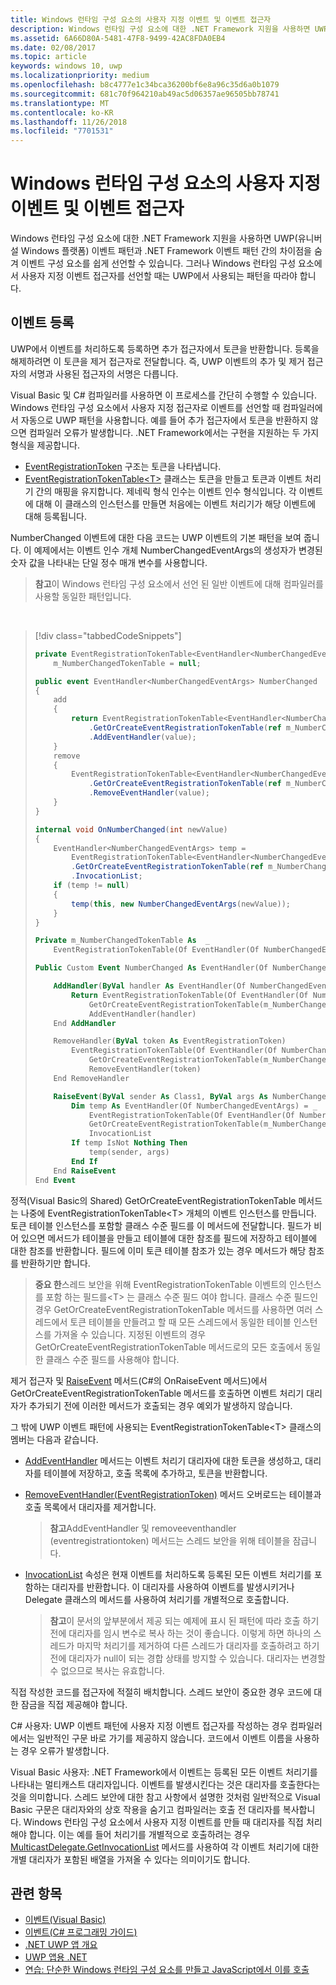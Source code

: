 ```yaml
---
title: Windows 런타임 구성 요소의 사용자 지정 이벤트 및 이벤트 접근자
description: Windows 런타임 구성 요소에 대한 .NET Framework 지원을 사용하면 UWP(유니버설 Windows 플랫폼) 이벤트 패턴과 .NET Framework 이벤트 패턴 간의 차이점을 숨겨 이벤트 구성 요소를 쉽게 선언할 수 있습니다.
ms.assetid: 6A66D80A-5481-47F8-9499-42AC8FDA0EB4
ms.date: 02/08/2017
ms.topic: article
keywords: windows 10, uwp
ms.localizationpriority: medium
ms.openlocfilehash: b8c4777e1c34bca36200bf6e8a96c35d6a0b1079
ms.sourcegitcommit: 681c70f964210ab49ac5d06357ae96505bb78741
ms.translationtype: MT
ms.contentlocale: ko-KR
ms.lasthandoff: 11/26/2018
ms.locfileid: "7701531"
---
```

# <a name="custom-events-and-event-accessors-in-windows-runtime-components"></a>Windows 런타임 구성 요소의 사용자 지정 이벤트 및 이벤트 접근자



Windows 런타임 구성 요소에 대한 .NET Framework 지원을 사용하면 UWP(유니버설 Windows 플랫폼) 이벤트 패턴과 .NET Framework 이벤트 패턴 간의 차이점을 숨겨 이벤트 구성 요소를 쉽게 선언할 수 있습니다. 그러나 Windows 런타임 구성 요소에서 사용자 지정 이벤트 접근자를 선언할 때는 UWP에서 사용되는 패턴을 따라야 합니다.

## <a name="registering-events"></a>이벤트 등록


UWP에서 이벤트를 처리하도록 등록하면 추가 접근자에서 토큰을 반환합니다. 등록을 해제하려면 이 토큰을 제거 접근자로 전달합니다. 즉, UWP 이벤트의 추가 및 제거 접근자의 서명과 사용된 접근자의 서명은 다릅니다.

Visual Basic 및 C# 컴파일러를 사용하면 이 프로세스를 간단히 수행할 수 있습니다. Windows 런타임 구성 요소에서 사용자 지정 접근자로 이벤트를 선언할 때 컴파일러에서 자동으로 UWP 패턴을 사용합니다. 예를 들어 추가 접근자에서 토큰을 반환하지 않으면 컴파일러 오류가 발생합니다. .NET Framework에서는 구현을 지원하는 두 가지 형식을 제공합니다.

-   [EventRegistrationToken](https://msdn.microsoft.com/library/windows/apps/windows.foundation.eventregistrationtoken.aspx) 구조는 토큰을 나타냅니다.
-   [EventRegistrationTokenTable&lt;T&gt;](https://msdn.microsoft.com/library/hh138412.aspx) 클래스는 토큰을 만들고 토큰과 이벤트 처리기 간의 매핑을 유지합니다. 제네릭 형식 인수는 이벤트 인수 형식입니다. 각 이벤트에 대해 이 클래스의 인스턴스를 만들면 처음에는 이벤트 처리기가 해당 이벤트에 대해 등록됩니다.

NumberChanged 이벤트에 대한 다음 코드는 UWP 이벤트의 기본 패턴을 보여 줍니다. 이 예제에서는 이벤트 인수 개체 NumberChangedEventArgs의 생성자가 변경된 숫자 값을 나타내는 단일 정수 매개 변수를 사용합니다.

> **참고**이 Windows 런타임 구성 요소에서 선언 된 일반 이벤트에 대해 컴파일러를 사용할 동일한 패턴입니다.

 
> [!div class="tabbedCodeSnippets"]
> ```csharp
> private EventRegistrationTokenTable<EventHandler<NumberChangedEventArgs>>
>     m_NumberChangedTokenTable = null;
>
> public event EventHandler<NumberChangedEventArgs> NumberChanged
> {
>     add
>     {
>         return EventRegistrationTokenTable<EventHandler<NumberChangedEventArgs>>
>             .GetOrCreateEventRegistrationTokenTable(ref m_NumberChangedTokenTable)
>             .AddEventHandler(value);
>     }
>     remove
>     {
>         EventRegistrationTokenTable<EventHandler<NumberChangedEventArgs>>
>             .GetOrCreateEventRegistrationTokenTable(ref m_NumberChangedTokenTable)
>             .RemoveEventHandler(value);
>     }
> }
>
> internal void OnNumberChanged(int newValue)
> {
>     EventHandler<NumberChangedEventArgs> temp =
>         EventRegistrationTokenTable<EventHandler<NumberChangedEventArgs>>
>         .GetOrCreateEventRegistrationTokenTable(ref m_NumberChangedTokenTable)
>         .InvocationList;
>     if (temp != null)
>     {
>         temp(this, new NumberChangedEventArgs(newValue));
>     }
> }
> ```
> ```vb
> Private m_NumberChangedTokenTable As  _
>     EventRegistrationTokenTable(Of EventHandler(Of NumberChangedEventArgs))
>
> Public Custom Event NumberChanged As EventHandler(Of NumberChangedEventArgs)
>
>     AddHandler(ByVal handler As EventHandler(Of NumberChangedEventArgs))
>         Return EventRegistrationTokenTable(Of EventHandler(Of NumberChangedEventArgs)).
>             GetOrCreateEventRegistrationTokenTable(m_NumberChangedTokenTable).
>             AddEventHandler(handler)
>     End AddHandler
>
>     RemoveHandler(ByVal token As EventRegistrationToken)
>         EventRegistrationTokenTable(Of EventHandler(Of NumberChangedEventArgs)).
>             GetOrCreateEventRegistrationTokenTable(m_NumberChangedTokenTable).
>             RemoveEventHandler(token)
>     End RemoveHandler
>
>     RaiseEvent(ByVal sender As Class1, ByVal args As NumberChangedEventArgs)
>         Dim temp As EventHandler(Of NumberChangedEventArgs) = _
>             EventRegistrationTokenTable(Of EventHandler(Of NumberChangedEventArgs)).
>             GetOrCreateEventRegistrationTokenTable(m_NumberChangedTokenTable).
>             InvocationList
>         If temp IsNot Nothing Then
>             temp(sender, args)
>         End If
>     End RaiseEvent
> End Event
> ```

정적(Visual Basic의 Shared) GetOrCreateEventRegistrationTokenTable 메서드는 나중에 EventRegistrationTokenTable&lt;T&gt; 개체의 이벤트 인스턴스를 만듭니다. 토큰 테이블 인스턴스를 포함할 클래스 수준 필드를 이 메서드에 전달합니다. 필드가 비어 있으면 메서드가 테이블을 만들고 테이블에 대한 참조를 필드에 저장하고 테이블에 대한 참조를 반환합니다. 필드에 이미 토큰 테이블 참조가 있는 경우 메서드가 해당 참조를 반환하기만 합니다.

> **중요 한**스레드 보안을 위해 EventRegistrationTokenTable 이벤트의 인스턴스를 포함 하는 필드를&lt;T&gt; 는 클래스 수준 필드 여야 합니다. 클래스 수준 필드인 경우 GetOrCreateEventRegistrationTokenTable 메서드를 사용하면 여러 스레드에서 토큰 테이블을 만들려고 할 때 모든 스레드에서 동일한 테이블 인스턴스를 가져올 수 있습니다. 지정된 이벤트의 경우 GetOrCreateEventRegistrationTokenTable 메서드로의 모든 호출에서 동일한 클래스 수준 필드를 사용해야 합니다.

제거 접근자 및 [RaiseEvent](https://msdn.microsoft.com/library/fwd3bwed.aspx) 메서드(C#의 OnRaiseEvent 메서드)에서 GetOrCreateEventRegistrationTokenTable 메서드를 호출하면 이벤트 처리기 대리자가 추가되기 전에 이러한 메서드가 호출되는 경우 예외가 발생하지 않습니다.

그 밖에 UWP 이벤트 패턴에 사용되는 EventRegistrationTokenTable&lt;T&gt; 클래스의 멤버는 다음과 같습니다.

-   [AddEventHandler](https://msdn.microsoft.com/library/hh138458.aspx) 메서드는 이벤트 처리기 대리자에 대한 토큰을 생성하고, 대리자를 테이블에 저장하고, 호출 목록에 추가하고, 토큰을 반환합니다.
-   [RemoveEventHandler(EventRegistrationToken)](https://msdn.microsoft.com/library/hh138425.aspx) 메서드 오버로드는 테이블과 호출 목록에서 대리자를 제거합니다.

    >**참고**AddEventHandler 및 removeeventhandler (eventregistrationtoken) 메서드는 스레드 보안을 위해 테이블을 잠급니다.

-   [InvocationList](https://msdn.microsoft.com/library/hh138465.aspx) 속성은 현재 이벤트를 처리하도록 등록된 모든 이벤트 처리기를 포함하는 대리자를 반환합니다. 이 대리자를 사용하여 이벤트를 발생시키거나 Delegate 클래스의 메서드를 사용하여 처리기를 개별적으로 호출합니다.

    >**참고**이 문서의 앞부분에서 제공 되는 예제에 표시 된 패턴에 따라 호출 하기 전에 대리자를 임시 변수로 복사 하는 것이 좋습니다. 이렇게 하면 하나의 스레드가 마지막 처리기를 제거하여 다른 스레드가 대리자를 호출하려고 하기 전에 대리자가 null이 되는 경합 상태를 방지할 수 있습니다. 대리자는 변경할 수 없으므로 복사는 유효합니다.

직접 작성한 코드를 접근자에 적절히 배치합니다. 스레드 보안이 중요한 경우 코드에 대한 잠금을 직접 제공해야 합니다.

C# 사용자: UWP 이벤트 패턴에 사용자 지정 이벤트 접근자를 작성하는 경우 컴파일러에서는 일반적인 구문 바로 가기를 제공하지 않습니다. 코드에서 이벤트 이름을 사용하는 경우 오류가 발생합니다.

Visual Basic 사용자: .NET Framework에서 이벤트는 등록된 모든 이벤트 처리기를 나타내는 멀티캐스트 대리자입니다. 이벤트를 발생시킨다는 것은 대리자를 호출한다는 것을 의미합니다. 스레드 보안에 대한 참고 사항에서 설명한 것처럼 일반적으로 Visual Basic 구문은 대리자와의 상호 작용을 숨기고 컴파일러는 호출 전 대리자를 복사합니다. Windows 런타임 구성 요소에서 사용자 지정 이벤트를 만들 때 대리자를 직접 처리해야 합니다. 이는 예를 들어 처리기를 개별적으로 호출하려는 경우 [MulticastDelegate.GetInvocationList](https://msdn.microsoft.com/library/system.multicastdelegate.getinvocationlist.aspx) 메서드를 사용하여 각 이벤트 처리기에 대한 개별 대리자가 포함된 배열을 가져올 수 있다는 의미이기도 합니다.

## <a name="related-topics"></a>관련 항목

* [이벤트(Visual Basic)](https://msdn.microsoft.com/library/ms172877.aspx)
* [이벤트(C# 프로그래밍 가이드)](https://msdn.microsoft.com/library/awbftdfh.aspx)
* [.NET UWP 앱 개요](https://msdn.microsoft.com/library/windows/apps/xaml/br230302.aspx)
* [UWP 앱용 .NET](https://msdn.microsoft.com/library/windows/apps/xaml/mt185501.aspx)
* [연습: 단순한 Windows 런타임 구성 요소를 만들고 JavaScript에서 이를 호출](walkthrough-creating-a-simple-windows-runtime-component-and-calling-it-from-javascript.md)
